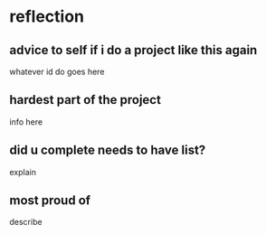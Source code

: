 # reflection 

## advice to self if i do a project like this again
whatever id do goes here

## hardest part of the project
info here

## did u complete needs to have list?
explain

## most proud of
describe

